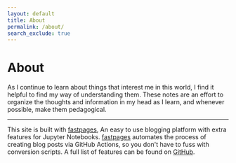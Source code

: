```yaml
---
layout: default
title: About
permalink: /about/
search_exclude: true
---
```

# About

As I continue to learn about things that interest me in this world, I find it helpful to find my way of understanding them. These notes are an effort to organize the thoughts and information in my head as I learn, and whenever possible, make them pedagogical.

---

This site is built with [fastpages](https://github.com/fastai/fastpages), An easy to use blogging platform with extra features for Jupyter Notebooks.
[fastpages](https://github.com/fastai/fastpages) automates the process of creating blog posts via GitHub Actions, so you don't have to fuss with conversion scripts.  A full list of features can be found on [GitHub](https://github.com/fastai/fastpages).